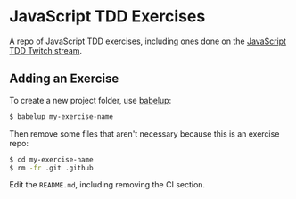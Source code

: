 # JavaScript TDD Exercises

A repo of JavaScript TDD exercises, including ones done on the [JavaScript TDD Twitch stream](https://www.youtube.com/watch?v=Xp2AXFXhxrg&list=PLXXnezSEtvNPFmEW5bN3YweiDDV16bnAm).

## Adding an Exercise

To create a new project folder, use [babelup](https://github.com/CodingItWrong/babelup):

```sh
$ babelup my-exercise-name
```

Then remove some files that aren't necessary because this is an exercise repo:

```sh
$ cd my-exercise-name
$ rm -fr .git .github
```

Edit the `README.md`, including removing the CI section.
